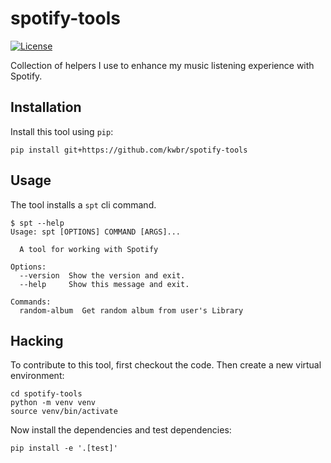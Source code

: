 # spotify-tools

[![License](https://img.shields.io/badge/license-Apache%202.0-blue.svg)](https://github.com/simonw/s3-credentials/blob/master/LICENSE)

Collection of helpers I use to enhance my music listening experience with Spotify.

## Installation 

Install this tool using `pip`:

    pip install git+https://github.com/kwbr/spotify-tools

## Usage

The tool installs a `spt` cli command.

```console
$ spt --help
Usage: spt [OPTIONS] COMMAND [ARGS]...

  A tool for working with Spotify

Options:
  --version  Show the version and exit.
  --help     Show this message and exit.

Commands:
  random-album  Get random album from user's Library
```

## Hacking

To contribute to this tool, first checkout the code. Then create a new virtual environment:

    cd spotify-tools
    python -m venv venv
    source venv/bin/activate

Now install the dependencies and test dependencies:

    pip install -e '.[test]'
